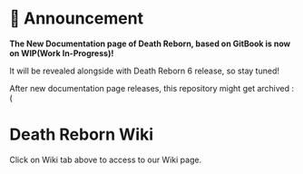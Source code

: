 # 📢 Announcement
**The New Documentation page of Death Reborn, based on GitBook is now on WIP(Work In-Progress)!**

It will be revealed alongside with Death Reborn 6 release, so stay tuned!

After new documentation page releases, this repository might get archived :(

# Death Reborn Wiki
Click on Wiki tab above to access to our Wiki page.
